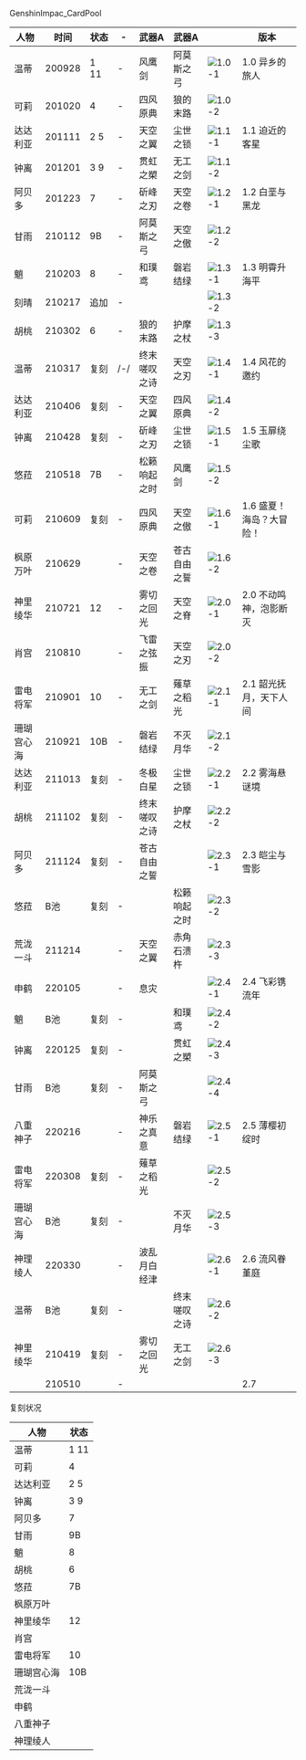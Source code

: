 GenshinImpac_CardPool|人物|时间|状态|-|武器A|武器A||版本||----|----|----|----|----|----|----|----||温蒂|200928|1 11|-|风鹰剑|阿莫斯之弓|![1.0-1](/pool/1.0-1.jpg)|1.0 异乡的旅人||可莉|201020|4|-|四风原典|狼的末路|![1.0-2](/pool/1.0-2.jpg)|||达达利亚|201111|2 5|-|天空之翼|尘世之锁|![1.1-1](/pool/1.1-1.jpg)|1.1 迫近的客星||钟离|201201|3 9|-|贯虹之槊|无工之剑|![1.1-2](/pool/1.1-2.jpg)|||阿贝多|201223|7|-|斫峰之刃|天空之卷|![1.2-1](/pool/1.2-1.jpg)|1.2 白垩与黑龙||甘雨|210112|9B|-|阿莫斯之弓|天空之傲|![1.2-2](/pool/1.2-2.jpg)|||魈|210203|8|-|和璞鸢|磐岩结绿|![1.3-1](/pool/1.3-1.jpg)|1.3 明霄升海平||刻晴|210217|追加|-|||![1.3-2](/pool/1.3-2.jpg)|||胡桃|210302|6|-|狼的末路|护摩之杖|![1.3-3](/pool/1.3-3.jpg)|||温蒂|210317|复刻|/-/|终末嗟叹之诗|天空之刃|![1.4-1](/pool/1.4-1.jpg)|1.4 风花的邀约||达达利亚|210406|复刻|-|天空之翼|四风原典|![1.4-2](/pool/1.4-2.jpg)|||钟离|210428|复刻|-|斫峰之刃|尘世之锁|![1.5-1](/pool/1.5-1.jpg)|1.5 玉扉绕尘歌||悠菈|210518|7B|-|松籁响起之时|风鹰剑|![1.5-2](/pool/1.5-2.jpg)|||可莉|210609|复刻|-|四风原典|天空之傲|![1.6-1](/pool/1.6-1.jpg)|1.6 盛夏！海岛？大冒险！||枫原万叶|210629||-|天空之卷|苍古自由之誓|![1.6-2](/pool/1.6-2.jpg)|||神里绫华|210721|12|-|雾切之回光|天空之脊|![2.0-1](/pool/2.0-1.jpg)|2.0 不动鸣神，泡影断灭||肖宫|210810||-|飞雷之弦振|天空之刃|![2.0-2](/pool/2.0-2.jpg)|||雷电将军|210901|10|-|无工之剑|薙草之稻光|![2.1-1](/pool/2.1-1.jpg)|2.1 韶光抚月，天下人间||珊瑚宫心海|210921|10B|-|磐岩结绿|不灭月华|![2.1-2](/pool/2.1-2.jpg)|||达达利亚|211013|复刻|-|冬极白星|尘世之锁|![2.2-1](/pool/2.2-1.jpg)|2.2 雾海悬谜境||胡桃|211102|复刻|-|终末嗟叹之诗|护摩之杖|![2.2-2](/pool/2.2-2.jpg)|||阿贝多|211124|复刻|-|苍古自由之誓||![2.3-1](/pool/2.3-1.jpg)|2.3 皑尘与雪影||悠菈|B池|复刻|-||松籁响起之时|![2.3-2](/pool/2.3-2.jpg)|||荒泷一斗|211214||-|天空之翼|赤角石溃杵|![2.3-3](/pool/2.3-3.jpg)|||申鹤|220105||-|息灾||![2.4-1](/pool/2.4-1.jpg)|2.4 飞彩镌流年||魈|B池|复刻|-||和璞鸢|![2.4-2](/pool/2.4-2.jpg)|||钟离|220125|复刻|-||贯虹之槊|![2.4-3](/pool/2.4-3.jpg)|||甘雨|B池|复刻|-|阿莫斯之弓||![2.4-4](/pool/2.4-4.jpg)|||八重神子|220216||-|神乐之真意|磐岩结绿|![2.5-1](/pool/2.5-1.jpg)|2.5 薄樱初绽时||雷电将军|220308|复刻|-|薙草之稻光||![2.5-2](/pool/2.5-2.jpg)|||珊瑚宫心海|B池|复刻|-||不灭月华|![2.5-3](/pool/2.5-3.jpg)|||神理绫人|220330||-|波乱月白经津||![2.6-1](/pool/2.6-1.jpg)|2.6 流风眷堇庭||温蒂|B池|复刻|-||终末嗟叹之诗|![2.6-2](/pool/2.6-2.jpg)|||神里绫华|210419|复刻|-|雾切之回光|无工之剑|![2.6-3](/pool/2.6-3.jpg)||||210510||-||||2.7|复刻状况|人物|状态||----|----||温蒂|1 11||可莉|4||达达利亚|2 5||钟离|3 9||阿贝多|7||甘雨|9B||魈|8||胡桃|6||悠菈|7B||枫原万叶|||神里绫华|12||肖宫|||雷电将军|10||珊瑚宫心海|10B||荒泷一斗|||申鹤|||八重神子|||神理绫人||
